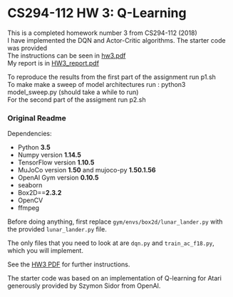 # CS294-112 HW 3: Q-Learning

This is a completed homework number 3 from CS294-112 (2018)\
I have implemented the DQN and Actor-Critic algorithms. The starter code was provided\
The instructions can be seen in [hw3.pdf](hw3.pdf) \
My report is in [HW3_report.pdf](HW3_report.pdf)

To reproduce the results from the first part of the assignment run p1.sh \
To make make a sweep of model architectures run : python3 model_sweep.py (should take a while to run) \
For the second part of the assigment run p2.sh 


### Original Readme 
Dependencies:
 * Python **3.5**
 * Numpy version **1.14.5**
 * TensorFlow version **1.10.5**
 * MuJoCo version **1.50** and mujoco-py **1.50.1.56**
 * OpenAI Gym version **0.10.5**
 * seaborn
 * Box2D==**2.3.2**
 * OpenCV
 * ffmpeg

Before doing anything, first replace `gym/envs/box2d/lunar_lander.py` with the provided `lunar_lander.py` file.

The only files that you need to look at are `dqn.py` and `train_ac_f18.py`, which you will implement.

See the [HW3 PDF](http://rail.eecs.berkeley.edu/deeprlcourse/static/homeworks/hw3.pdf) for further instructions.

The starter code was based on an implementation of Q-learning for Atari generously provided by Szymon Sidor from OpenAI.
